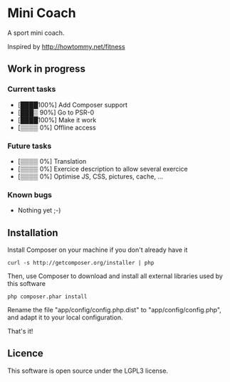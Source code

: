 Mini Coach
========================

A sport mini coach.

Inspired by http://howtommy.net/fitness

Work in progress
--------------------------------
### Current tasks
* [████100%] Add Composer support
* [███▒ 90%] Go to PSR-0
* [████100%] Make it work
* [▒▒▒▒  0%] Offline access

### Future tasks
* [▒▒▒▒  0%] Translation
* [▒▒▒▒  0%] Exercice description to allow several exercice
* [▒▒▒▒  0%] Optimise JS, CSS, pictures, cache, ...

### Known bugs
* Nothing yet ;-)

Installation
--------------------------------

Install Composer on your machine if you don't already have it

	curl -s http://getcomposer.org/installer | php

Then, use Composer to download and install all external libraries used by this software

	php composer.phar install

Rename the file "app/config/config.php.dist" to "app/config/config.php", and adapt it to your local configuration.

That's it!

Licence
--------------------------------
This software is open source under the LGPL3 license.

